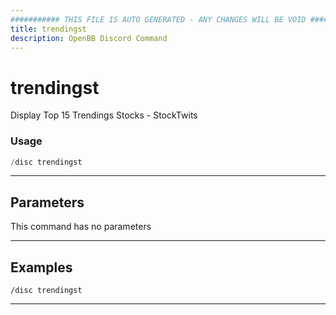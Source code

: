 ```yaml
---
########### THIS FILE IS AUTO GENERATED - ANY CHANGES WILL BE VOID ###########
title: trendingst
description: OpenBB Discord Command
---
```


# trendingst

Display Top 15 Trendings Stocks - StockTwits

### Usage

```python wordwrap
/disc trendingst
```

---

## Parameters

This command has no parameters



---

## Examples

```
/disc trendingst
```
---
